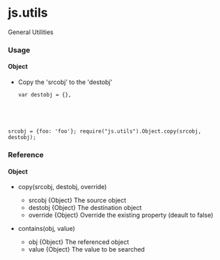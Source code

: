 js.utils
==============

<p>General Utilities</p>


### Usage

#### Object
* Copy the 'srcobj' to the 'destobj' <br/>

    <pre><code>var destobj = {},
srcobj = {foo: 'foo'};
  require("js.utils").Object.copy(srcobj, destobj);
</code></pre>

### Reference

#### Object

* copy(srcobj, destobj, override)
    + srcobj {Object} The source object
    + destobj {Object} The destination object
    + override {Object} Override the existing property (deault to false)

* contains(obj, value)
    + obj {Object} The referenced object
    + value {Object} The value to be searched



